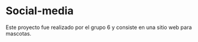 # Social-media
Este proyecto fue realizado por el grupo 6 y consiste en una sitio web para mascotas.
